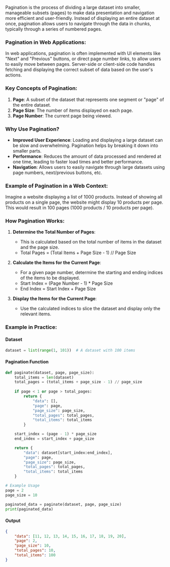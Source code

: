 Pagination is the process of dividing a large dataset into smaller, manageable subsets (pages) to make data presentation and navigation more efficient and user-friendly. Instead of displaying an entire dataset at once, pagination allows users to navigate through the data in chunks, typically through a series of numbered pages.

### Pagination in Web Applications:

In web applications, pagination is often implemented with UI elements like "Next" and "Previous" buttons, or direct page number links, to allow users to easily move between pages. Server-side or client-side code handles fetching and displaying the correct subset of data based on the user's actions.

### Key Concepts of Pagination:

1. **Page**: A subset of the dataset that represents one segment or "page" of the entire dataset.
2. **Page Size**: The number of items displayed on each page.
3. **Page Number**: The current page being viewed.

### Why Use Pagination?

- **Improved User Experience**: Loading and displaying a large dataset can be slow and overwhelming. Pagination helps by breaking it down into smaller parts.
- **Performance**: Reduces the amount of data processed and rendered at one time, leading to faster load times and better performance.
- **Navigation**: Allows users to easily navigate through large datasets using page numbers, next/previous buttons, etc.

### Example of Pagination in a Web Context:

Imagine a website displaying a list of 1000 products. Instead of showing all products on a single page, the website might display 10 products per page. This would result in 100 pages (1000 products / 10 products per page).

### How Pagination Works:

1. **Determine the Total Number of Pages**:
   - This is calculated based on the total number of items in the dataset and the page size.
   - Total Pages = (Total Items + Page Size - 1) // Page Size

2. **Calculate the Items for the Current Page**:
   - For a given page number, determine the starting and ending indices of the items to be displayed.
   - Start Index = (Page Number - 1) * Page Size
   - End Index = Start Index + Page Size

3. **Display the Items for the Current Page**:
   - Use the calculated indices to slice the dataset and display only the relevant items.

### Example in Practice:

#### Dataset
```python
dataset = list(range(1, 101))  # A dataset with 100 items
```

#### Pagination Function
```python
def paginate(dataset, page, page_size):
    total_items = len(dataset)
    total_pages = (total_items + page_size - 1) // page_size
    
    if page < 1 or page > total_pages:
        return {
            "data": [],
            "page": page,
            "page_size": page_size,
            "total_pages": total_pages,
            "total_items": total_items
        }

    start_index = (page - 1) * page_size
    end_index = start_index + page_size

    return {
        "data": dataset[start_index:end_index],
        "page": page,
        "page_size": page_size,
        "total_pages": total_pages,
        "total_items": total_items
    }

# Example Usage
page = 2
page_size = 10

paginated_data = paginate(dataset, page, page_size)
print(paginated_data)
```

#### Output
```json
{
    "data": [11, 12, 13, 14, 15, 16, 17, 18, 19, 20],
    "page": 2,
    "page_size": 10,
    "total_pages": 10,
    "total_items": 100
}
```

